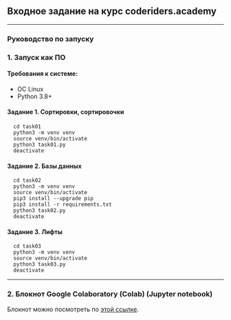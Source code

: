 ## Входное задание на курс coderiders.academy

---

### Руководство по запуску

### 1. Запуск как ПО

#### Требования к системе: 
- ОС Linux
- Python 3.8+

#### Задание 1. Сортировки, сортировочки
```
  cd task01
  python3 -m venv venv
  source venv/bin/activate
  python3 task01.py
  deactivate
```

#### Зaдание 2. Базы данных
```
  cd task02
  python3 -m venv venv
  source venv/bin/activate
  pip3 install --upgrade pip
  pip3 install -r requirements.txt
  python3 task02.py
  deactivate
```

#### Зaдание 3. Лифты
```
  cd task03
  python3 -m venv venv
  source venv/bin/activate
  python3 task03.py
  deactivate
```
---

### 2. Блокнот Google Colaboratory (Colab) (Jupyter notebook)

Блокнот можно посмотреть по [этой ссылке](https://colab.research.google.com/drive/1MlQQA1SeHE6Z4uqhooKq0AJTqYnwP09B?usp=sharing).
